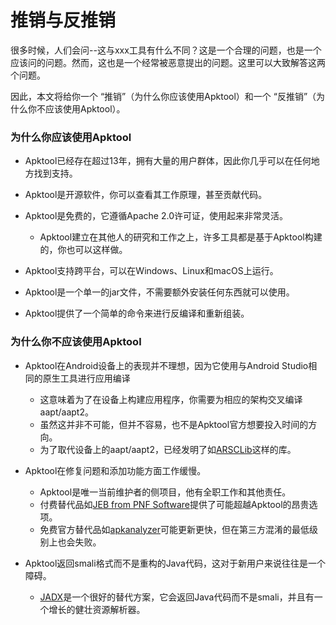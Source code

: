 # 推销与反推销

很多时候，人们会问--这与xxx工具有什么不同？这是一个合理的问题，也是一个应该问的问题。然而，这也是一个经常被恶意提出的问题。这里可以大致解答这两个问题。

因此，本文将给你一个 “推销”（为什么你应该使用Apktool）和一个 “反推销”（为什么你不应该使用Apktool）。

### 为什么你应该使用Apktool

- Apktool已经存在超过13年，拥有大量的用户群体，因此你几乎可以在任何地方找到支持。
- Apktool是开源软件，你可以查看其工作原理，甚至贡献代码。
- Apktool是免费的，它遵循Apache 2.0许可证，使用起来非常灵活。
  - Apktool建立在其他人的研究和工作之上，许多工具都是基于Apktool构建的，你也可以这样做。

- Apktool支持跨平台，可以在Windows、Linux和macOS上运行。
- Apktool是一个单一的jar文件，不需要额外安装任何东西就可以使用。
- Apktool提供了一个简单的命令来进行反编译和重新组装。

### 为什么你不应该使用Apktool

- Apktool在Android设备上的表现并不理想，因为它使用与Android Studio相同的原生工具进行应用编译
  - 这意味着为了在设备上构建应用程序，你需要为相应的架构交叉编译aapt/aapt2。
  - 虽然这并非不可能，但并不容易，也不是Apktool官方想要投入时间的方向。
  - 为了取代设备上的aapt/aapt2，已经发明了如[ARSCLib](https://github.com/REAndroid/ARSCLib)这样的库。

- Apktool在修复问题和添加功能方面工作缓慢。
  - Apktool是唯一当前维护者的侧项目，他有全职工作和其他责任。
  - 付费替代品如[JEB from PNF Software](https://www.pnfsoftware.com/jeb/android)提供了可能超越Apktool的昂贵选项。
  - 免费官方替代品如[apkanalyzer](https://developer.android.com/tools/apkanalyzer)可能更新更快，但在第三方混淆的最低级别上也会失败。

- Apktool返回smali格式而不是重构的Java代码，这对于新用户来说往往是一个障碍。
  - [JADX](https://github.com/skylot/jadx)是一个很好的替代方案，它会返回Java代码而不是smali，并且有一个增长的健壮资源解析器。


